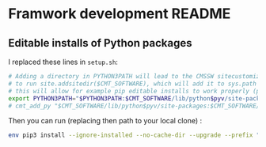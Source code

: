 # Framwork development README
## Editable installs of Python packages
I replaced these lines in `setup.sh`:
~~~bash
# Adding a directory in PYTHON3PATH will lead to the CMSSW sitecustomize.py (located at /cvmfs/cms.cern.ch/slc7_amd64_gcc10/external/python3/3.9.6-67e5cf5b4952101922f1d4c8474baa39/lib/python3.9/sitecustomize.py)
# to run site.addsitedir($CMT_SOFTWARE), which will add it to sys.path as well as load any .pth file therein
# this will allow for example pip editable installs to work properly (pip install -e )
export PYTHON3PATH="$PYTHON3PATH:$CMT_SOFTWARE/lib/python$pyv/site-packages:$CMT_SOFTWARE/lib64/python$pyv/site-packages"
# cmt_add_py "$CMT_SOFTWARE/lib/python$pyv/site-packages:$CMT_SOFTWARE/lib64/python$pyv/site-packages"
~~~

Then you can run (replacing then path to your local clone) : 
~~~bash
env pip3 install --ignore-installed --no-cache-dir --upgrade --prefix "$CMT_SOFTWARE" -e /grid_mnt/vol_home/llr/cms/cuisset/bbtautau/ZHbbtautau/frameworkDev/analysis_tools
~~~